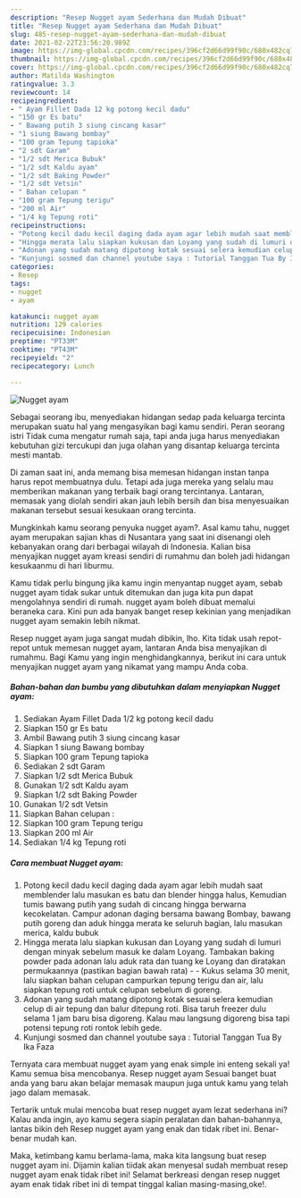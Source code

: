 ```yaml
---
description: "Resep Nugget ayam Sederhana dan Mudah Dibuat"
title: "Resep Nugget ayam Sederhana dan Mudah Dibuat"
slug: 485-resep-nugget-ayam-sederhana-dan-mudah-dibuat
date: 2021-02-22T23:56:20.989Z
image: https://img-global.cpcdn.com/recipes/396cf2d66d99f90c/680x482cq70/nugget-ayam-foto-resep-utama.jpg
thumbnail: https://img-global.cpcdn.com/recipes/396cf2d66d99f90c/680x482cq70/nugget-ayam-foto-resep-utama.jpg
cover: https://img-global.cpcdn.com/recipes/396cf2d66d99f90c/680x482cq70/nugget-ayam-foto-resep-utama.jpg
author: Matilda Washington
ratingvalue: 3.3
reviewcount: 14
recipeingredient:
- " Ayam Fillet Dada 12 kg potong kecil dadu"
- "150 gr Es batu"
- " Bawang putih 3 siung cincang kasar"
- "1 siung Bawang bombay"
- "100 gram Tepung tapioka"
- "2 sdt Garam"
- "1/2 sdt Merica Bubuk"
- "1/2 sdt Kaldu ayam"
- "1/2 sdt Baking Powder"
- "1/2 sdt Vetsin"
- " Bahan celupan "
- "100 gram Tepung terigu"
- "200 ml Air"
- "1/4 kg Tepung roti"
recipeinstructions:
- "Potong kecil dadu kecil daging dada ayam agar lebih mudah saat memblender lalu masukan es batu dan blender hingga halus, Kemudian tumis bawang putih yang sudah di cincang hingga berwarna kecokelatan. Campur adonan daging bersama bawang Bombay, bawang putih goreng dan aduk hingga merata ke seluruh bagian, lalu masukan merica, kaldu bubuk"
- "Hingga merata lalu siapkan kukusan dan Loyang yang sudah di lumuri dengan minyak sebelum masuk ke dalam Loyang. Tambakan baking powder pada adonan lalu aduk rata dan tuang ke Loyang dan diratakan permukaannya (pastikan bagian bawah rata)   Kukus selama 30 menit, lalu siapkan bahan celupan campurkan tepung terigu dan air, lalu siapkan tepung roti untuk celupan sebelum di goreng."
- "Adonan yang sudah matang dipotong kotak sesuai selera kemudian celup di air tepung dan balur ditepung roti. Bisa taruh freezer dulu selama 1 jam baru bisa digoreng. Kalau mau langsung digoreng bisa tapi potensi tepung roti rontok lebih gede."
- "Kunjungi sosmed dan channel youtube saya : Tutorial Tanggan Tua By Ika Faza"
categories:
- Resep
tags:
- nugget
- ayam

katakunci: nugget ayam 
nutrition: 129 calories
recipecuisine: Indonesian
preptime: "PT33M"
cooktime: "PT43M"
recipeyield: "2"
recipecategory: Lunch

---
```



![Nugget ayam](https://img-global.cpcdn.com/recipes/396cf2d66d99f90c/680x482cq70/nugget-ayam-foto-resep-utama.jpg)

Sebagai seorang ibu, menyediakan hidangan sedap pada keluarga tercinta merupakan suatu hal yang mengasyikan bagi kamu sendiri. Peran seorang istri Tidak cuma mengatur rumah saja, tapi anda juga harus menyediakan kebutuhan gizi tercukupi dan juga olahan yang disantap keluarga tercinta mesti mantab.

Di zaman  saat ini, anda memang bisa memesan hidangan instan tanpa harus repot membuatnya dulu. Tetapi ada juga mereka yang selalu mau memberikan makanan yang terbaik bagi orang tercintanya. Lantaran, memasak yang diolah sendiri akan jauh lebih bersih dan bisa menyesuaikan makanan tersebut sesuai kesukaan orang tercinta. 



Mungkinkah kamu seorang penyuka nugget ayam?. Asal kamu tahu, nugget ayam merupakan sajian khas di Nusantara yang saat ini disenangi oleh kebanyakan orang dari berbagai wilayah di Indonesia. Kalian bisa menyajikan nugget ayam kreasi sendiri di rumahmu dan boleh jadi hidangan kesukaanmu di hari liburmu.

Kamu tidak perlu bingung jika kamu ingin menyantap nugget ayam, sebab nugget ayam tidak sukar untuk ditemukan dan juga kita pun dapat mengolahnya sendiri di rumah. nugget ayam boleh dibuat memalui beraneka cara. Kini pun ada banyak banget resep kekinian yang menjadikan nugget ayam semakin lebih nikmat.

Resep nugget ayam juga sangat mudah dibikin, lho. Kita tidak usah repot-repot untuk memesan nugget ayam, lantaran Anda bisa menyajikan di rumahmu. Bagi Kamu yang ingin menghidangkannya, berikut ini cara untuk menyajikan nugget ayam yang nikamat yang mampu Anda coba.

<!--inarticleads1-->

##### Bahan-bahan dan bumbu yang dibutuhkan dalam menyiapkan Nugget ayam:

1. Sediakan  Ayam Fillet Dada 1/2 kg potong kecil dadu
1. Siapkan 150 gr Es batu
1. Ambil  Bawang putih 3 siung cincang kasar
1. Siapkan 1 siung Bawang bombay
1. Siapkan 100 gram Tepung tapioka
1. Sediakan 2 sdt Garam
1. Siapkan 1/2 sdt Merica Bubuk
1. Gunakan 1/2 sdt Kaldu ayam
1. Siapkan 1/2 sdt Baking Powder
1. Gunakan 1/2 sdt Vetsin
1. Siapkan  Bahan celupan :
1. Siapkan 100 gram Tepung terigu
1. Siapkan 200 ml Air
1. Sediakan 1/4 kg Tepung roti




<!--inarticleads2-->

##### Cara membuat Nugget ayam:

1. Potong kecil dadu kecil daging dada ayam agar lebih mudah saat memblender lalu masukan es batu dan blender hingga halus, Kemudian tumis bawang putih yang sudah di cincang hingga berwarna kecokelatan. Campur adonan daging bersama bawang Bombay, bawang putih goreng dan aduk hingga merata ke seluruh bagian, lalu masukan merica, kaldu bubuk
1. Hingga merata lalu siapkan kukusan dan Loyang yang sudah di lumuri dengan minyak sebelum masuk ke dalam Loyang. Tambakan baking powder pada adonan lalu aduk rata dan tuang ke Loyang dan diratakan permukaannya (pastikan bagian bawah rata)  -  - Kukus selama 30 menit, lalu siapkan bahan celupan campurkan tepung terigu dan air, lalu siapkan tepung roti untuk celupan sebelum di goreng.
1. Adonan yang sudah matang dipotong kotak sesuai selera kemudian celup di air tepung dan balur ditepung roti. Bisa taruh freezer dulu selama 1 jam baru bisa digoreng. Kalau mau langsung digoreng bisa tapi potensi tepung roti rontok lebih gede.
1. Kunjungi sosmed dan channel youtube saya : Tutorial Tanggan Tua By Ika Faza




Ternyata cara membuat nugget ayam yang enak simple ini enteng sekali ya! Kamu semua bisa mencobanya. Resep nugget ayam Sesuai banget buat anda yang baru akan belajar memasak maupun juga untuk kamu yang telah jago dalam memasak.

Tertarik untuk mulai mencoba buat resep nugget ayam lezat sederhana ini? Kalau anda ingin, ayo kamu segera siapin peralatan dan bahan-bahannya, lantas bikin deh Resep nugget ayam yang enak dan tidak ribet ini. Benar-benar mudah kan. 

Maka, ketimbang kamu berlama-lama, maka kita langsung buat resep nugget ayam ini. Dijamin kalian tiidak akan menyesal sudah membuat resep nugget ayam enak tidak ribet ini! Selamat berkreasi dengan resep nugget ayam enak tidak ribet ini di tempat tinggal kalian masing-masing,oke!.

